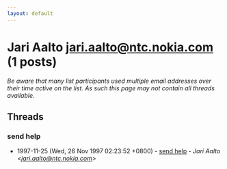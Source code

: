 ```yaml
---
layout: default
---
```


# Jari Aalto <jari.aalto@ntc.nokia.com> (1 posts)

_Be aware that many list participants used multiple email addresses over their time active on the list. As such this page may not contain all threads available._

## Threads

### send help
+ 1997-11-25 (Wed, 26 Nov 1997 02:23:52 +0800) - [send help](/archive/1997/11/cf64b12d64c1a5860cfaef4970edf03a7ea3c18e15aac3b277b4b6a315451f5e) - _Jari Aalto \<jari.aalto@ntc.nokia.com\>_


